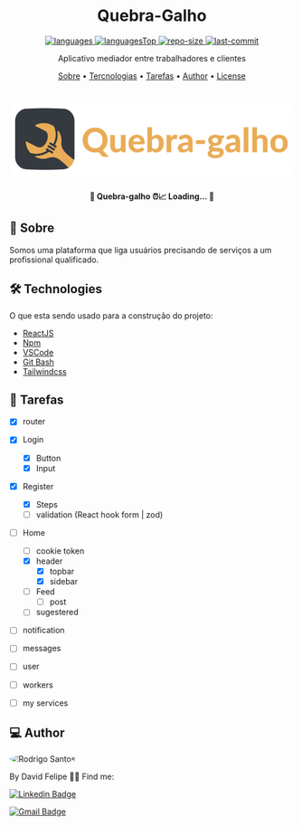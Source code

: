 

<h1 align="center">
    Quebra-Galho
</h1>

<div align="center">

  <a href="">
    <img src="https://img.shields.io/github/languages/count/DFelipe1/EventPlataform.svg?color=00B37E" alt="languages" >
  </a>

  <a href="">
    <img src="https://img.shields.io/github/languages/top/DFelipe1/EventPlataform.svg?color=00B37E" alt="languagesTop" >
  </a>

  <a href="">
    <img src="https://img.shields.io/github/repo-size/DFelipe1/EventPlataform.svg?color=00B37E" alt="repo-size" >
  </a>

  <a href="">
    <img src="https://img.shields.io/github/last-commit/DFelipe1/EventPlataform.svg?color=00B37E" alt="last-commit" >
  </a>

</div>

<p align="center"> Aplicativo mediador entre trabalhadores e clientes </p>

<p align="center">
 <a href="#about">Sobre</a> •
 <a href="#technologies">Tercnologias</a> •
 <a href="#tasks">Tarefas</a> •
 <a href="#author">Author</a> •
 <a href="#license">License</a>
</p>

<h1 align="center">
    <img width="600" style="border-radius: 10px" height="auto" alt="Home" title="capa do projeto" src="./src/assets/logos/imagotipo.png" />
</h1>

<h4 align="center">
	 📝 Quebra-galho ⏰📈 Loading...  📝
</h4>

<h2 id="about" > 🎯 Sobre </h2>

Somos uma plataforma que liga usuários precisando de serviços a um profissional qualificado.

<h2 id="technologies"> 🛠 Technologies </h2>

O que esta sendo usado para a construção do projeto:

- [ReactJS](https://reactjs.org)
- [Npm](https://www.npmjs.com)
- [VSCode](https://code.visualstudio.com)
- [Git Bash](https://gitforwindows.org/)
- [Tailwindcss](https://tailwindcss.com/)

<h2 id="tasks"> 📌 Tarefas </h2>

- [x] router
- [x] Login
  - [x] Button
  - [x] Input
- [x] Register
  - [x] Steps
  - [ ] validation (React hook form | zod)
- [ ] Home
  - [ ] cookie token
  - [x] header
    - [x] topbar
    - [x] sidebar  
  - [ ] Feed
    - [ ] post
  - [ ] sugestered
- [ ] notification
- [ ] messages
- [ ] user
- [ ] workers
- [ ] my services





<h2 id="author"> 💻 Author </h2>

<img style="border-radius: 50%;" src="https://github.com/DFelipe1.png" width="100px;" alt="Rodrigo Santos"/>

By David Felipe 👋🏽 Find me:


[![Linkedin Badge](https://img.shields.io/badge/-DavidFelipe-blue?style=flat-square&logo=Linkedin&logoColor=white&link=https://www.linkedin.com/in/lipedev/)](https://www.linkedin.com/in/lipedev/)

[![Gmail Badge](https://img.shields.io/badge/-davidf.30.10@gmail.com-c14438?style=flat-square&logo=Gmail&logoColor=white&link=mailto:davidf.30.10@gmail.com)](mailto:davidf.30.10@gmail.com)


